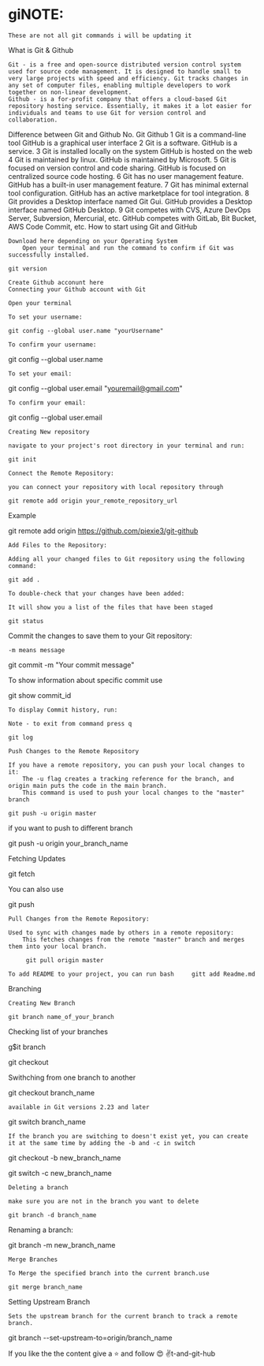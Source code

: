 # giNOTE:

    These are not all git commands i will be updating it

What is Git & Github

    Git - is a free and open-source distributed version control system used for source code management. It is designed to handle small to very large projects with speed and efficiency. Git tracks changes in any set of computer files, enabling multiple developers to work together on non-linear development.
    Github - is a for-profit company that offers a cloud-based Git repository hosting service. Essentially, it makes it a lot easier for individuals and teams to use Git for version control and collaboration.

Difference between Git and Github
No. 	Git 	Github
1 	Git is a command-line tool 	GitHub is a graphical user interface
2 	Git is a software. 	GitHub is a service.
3 	Git is installed locally on the system 	GitHub is hosted on the web
4 	Git is maintained by linux. 	GitHub is maintained by Microsoft.
5 	Git is focused on version control and code sharing. 	GitHub is focused on centralized source code hosting.
6 	Git has no user management feature. 	GitHub has a built-in user management feature.
7 	Git has minimal external tool configuration. 	GitHub has an active marketplace for tool integration.
8 	Git provides a Desktop interface named Git Gui. 	GitHub provides a Desktop interface named GitHub Desktop.
9 	Git competes with CVS, Azure DevOps Server, Subversion, Mercurial, etc. 	GitHub competes with GitLab, Bit Bucket, AWS Code Commit, etc.
How to start using Git and GitHub

    Download here depending on your Operating System
        Open your terminal and run the command to confirm if Git was successfully installed.

    git version

    Create Github acconunt here
    Connecting your Github account with Git

    Open your terminal

    To set your username:

    git config --global user.name "yourUsername"

    To confirm your username:

git config --global user.name

    To set your email:

git config --global user.email "youremail@gmail.com"

    To confirm your email:

git config --global user.email

    Creating New repository

    navigate to your project's root directory in your terminal and run:

    git init

    Connect the Remote Repository:

    you can connect your repository with local repository through

    git remote add origin your_remote_repository_url

Example

git remote add origin https://github.com/piexie3/git-github

    Add Files to the Repository:

    Adding all your changed files to Git repository using the following command:

    git add .

    To double-check that your changes have been added:

    It will show you a list of the files that have been staged

    git status

Commit the changes to save them to your Git repository:

    -m means message

git commit -m "Your commit message"

To show information about specific commit use

git show commit_id

    To display Commit history, run:

    Note - to exit from command press q

    git log

    Push Changes to the Remote Repository

    If you have a remote repository, you can push your local changes to it:
        The -u flag creates a tracking reference for the branch, and origin main puts the code in the main branch.
        This command is used to push your local changes to the "master" branch

    git push -u origin master

if you want to push to different branch

git push -u origin your_branch_name

Fetching Updates

git fetch

You can also use

git push

    Pull Changes from the Remote Repository:

    Used to sync with changes made by others in a remote repository:
        This fetches changes from the remote "master" branch and merges them into your local branch.

         git pull origin master

    To add README to your project, you can run bash     gitt add Readme.md      

Branching

    Creating New Branch

    git branch name_of_your_branch

Checking list of your branches

g$it branch

git checkout

Swithching from one branch to another

git checkout branch_name

    available in Git versions 2.23 and later

git switch branch_name

    If the branch you are switching to doesn't exist yet, you can create it at the same time by adding the -b and -c in switch

git checkout -b new_branch_name

git switch -c new_branch_name

    Deleting a branch

    make sure you are not in the branch you want to delete

    git branch -d branch_name   

Renaming a branch:

git branch -m new_branch_name

    Merge Branches

    To Merge the specified branch into the current branch.use

    git merge branch_name

Setting Upstream Branch

    Sets the upstream branch for the current branch to track a remote branch.

git branch --set-upstream-to=origin/branch_name

If you like the the content give a ⭐ and follow 😍 ✌️t-and-git-hub

